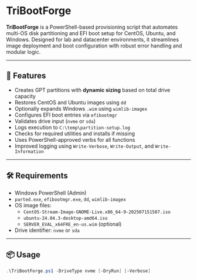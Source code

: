 # TriBootForge

**TriBootForge** is a PowerShell-based provisioning script that automates multi-OS disk partitioning and EFI boot setup for CentOS, Ubuntu, and Windows. Designed for lab and datacenter environments, it streamlines image deployment and boot configuration with robust error handling and modular logic.

---

## 🚀 Features

- Creates GPT partitions with **dynamic sizing** based on total drive capacity
- Restores CentOS and Ubuntu images using `dd`
- Optionally expands Windows `.wim` using `wimlib-imagex`
- Configures EFI boot entries via `efibootmgr`
- Validates drive input (`nvme` or `sda`)
- Logs execution to `C:\temp\partition-setup.log`
- Checks for required utilities and installs if missing
- Uses PowerShell-approved verbs for all functions
- Improved logging using `Write-Verbose`, `Write-Output`, and `Write-Information`

---

## 🛠 Requirements

- Windows PowerShell (Admin)
- `parted.exe`, `efibootmgr.exe`, `dd`, `wimlib-imagex`
- OS image files:
  - `CentOS-Stream-Image-GNOME-Live.x86_64-9-202507151507.iso`
  - `ubuntu-24.04.3-desktop-amd64.iso`
  - `SERVER_EVAL_x64FRE_en-us.wim` (optional)
- Drive identifier: `nvme` or `sda`

---

## 📦 Usage

```powershell
.\TriBootForge.ps1 -DriveType nvme [-DryRun] [-Verbose]
